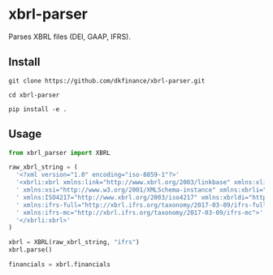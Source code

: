 # xbrl-parser

Parses XBRL files (DEI, GAAP, IFRS).

## Install
`git clone https://github.com/dkfinance/xbrl-parser.git`

`cd xbrl-parser`

`pip install -e .`

## Usage 
```py
from xbrl_parser import XBRL

raw_xbrl_string = (
  '<?xml version="1.0" encoding="iso-8859-1"?>'
  '<xbrli:xbrl xmlns:link="http://www.xbrl.org/2003/linkbase" xmlns:xlink="http://www.w3.org/1999/xlink"'
  ' xmlns:xsi="http://www.w3.org/2001/XMLSchema-instance" xmlns:xbrli="http://www.xbrl.org/2003/instance"'
  ' xmlns:ISO4217="http://www.xbrl.org/2003/iso4217" xmlns:xbrldi="http://xbrl.org/2006/xbrldi"'
  ' xmlns:ifrs-full="http://xbrl.ifrs.org/taxonomy/2017-03-09/ifrs-full"'
  ' xmlns:ifrs-mc="http://xbrl.ifrs.org/taxonomy/2017-03-09/ifrs-mc">'
  '</xbrli:xbrl>'
)

xbrl = XBRL(raw_xbrl_string, "ifrs")
xbrl.parse()

financials = xbrl.financials
```
